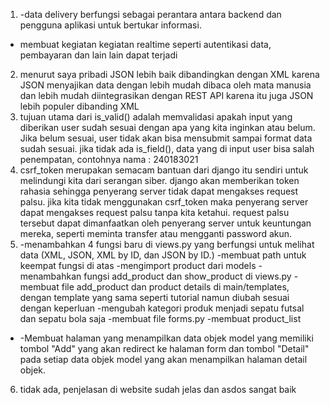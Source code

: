 1. -data delivery berfungsi sebagai perantara antara backend dan pengguna aplikasi untuk bertukar informasi.
- membuat kegiatan kegiatan realtime seperti autentikasi data, pembayaran dan lain lain dapat terjadi
2. menurut saya pribadi JSON lebih baik dibandingkan dengan XML karena JSON menyajikan data dengan lebih mudah dibaca oleh mata manusia dan lebih mudah diintegrasikan dengan REST API karena itu juga JSON lebih populer dibanding XML
3. tujuan utama dari is_valid() adalah memvalidasi apakah input yang diberikan user sudah sesuai dengan apa yang kita inginkan atau belum. Jika belum sesuai, user tidak akan bisa mensubmit sampai format data sudah sesuai. jika tidak ada is_field(), data yang di input user bisa salah penempatan, contohnya nama : 240183021
4. csrf_token merupakan semacam bantuan dari django itu sendiri untuk melindungi kita dari serangan siber. django akan memberikan token rahasia sehingga penyerang server tidak dapat mengakses request palsu. jika kita tidak menggunakan csrf_token maka penyerang server dapat mengakses request palsu tanpa kita ketahui. request palsu tersebut dapat dimanfaatkan oleh penyerang server untuk keuntungan mereka, seperti meminta transfer atau mengganti password akun.
5. -menambahkan 4 fungsi baru di views.py yang berfungsi untuk melihat data (XML, JSON, XML by ID, dan JSON by ID.)
-membuat path untuk keempat fungsi di atas
-mengimport product dari models
-menambahkan fungsi add_product dan show_product di views.py
-membuat file add_product dan product details di main/templates, dengan template yang sama seperti tutorial namun diubah sesuai dengan keperluan
-mengubah kategori produk menjadi sepatu futsal dan sepatu bola saja
-membuat file forms.py
-membuat product_list
- -Membuat halaman yang menampilkan data objek model yang memiliki tombol "Add" yang akan redirect ke halaman form dan tombol "Detail" pada setiap data objek model yang akan menampilkan halaman detail objek. 
6. tidak ada, penjelasan di website sudah jelas dan asdos sangat baik